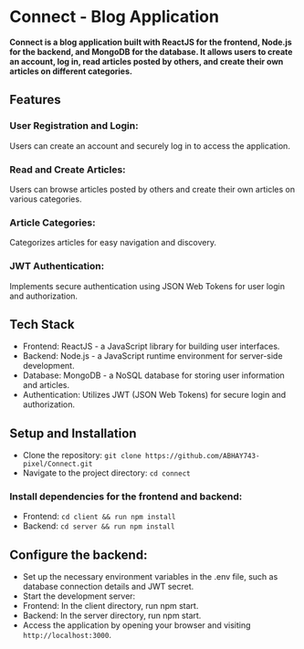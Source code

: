 # Connect - Blog Application
**Connect is a blog application built with ReactJS for the frontend, Node.js for the backend, and MongoDB for the database. It allows users to create an account, log in, read articles posted by others, and create their own articles on different categories.**

## Features
### User Registration and Login: 
Users can create an account and securely log in to access the application.
### Read and Create Articles: 
Users can browse articles posted by others and create their own articles on various categories.
### Article Categories: 
Categorizes articles for easy navigation and discovery.
### JWT Authentication:
Implements secure authentication using JSON Web Tokens for user login and authorization.
## Tech Stack
- Frontend: ReactJS - a JavaScript library for building user interfaces.
- Backend: Node.js - a JavaScript runtime environment for server-side development.
- Database: MongoDB - a NoSQL database for storing user information and articles.
- Authentication: Utilizes JWT (JSON Web Tokens) for secure login and authorization.
## Setup and Installation
- Clone the repository: `git clone https://github.com/ABHAY743-pixel/Connect.git`
- Navigate to the project directory: `cd connect`
### Install dependencies for the frontend and backend:
- Frontend: `cd client && run npm install`
- Backend: `cd server && run npm install`
## Configure the backend:
- Set up the necessary environment variables in the .env file, such as database connection details and JWT secret.
- Start the development server:
- Frontend: In the client directory, run npm start.
- Backend: In the server directory, run npm start.
- Access the application by opening your browser and visiting `http://localhost:3000`.
